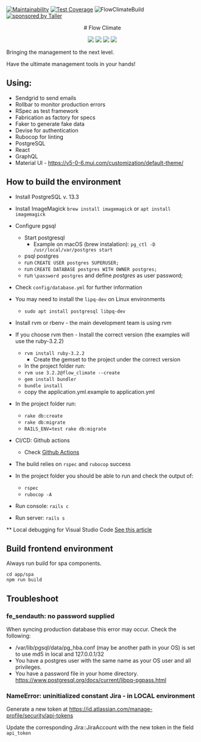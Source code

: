 [![Maintainability](https://api.codeclimate.com/v1/badges/bd4ed58b6b08523b837a/maintainability)](https://codeclimate.com/github/TallerWebSolutions/flow_climate/maintainability)
[![Test Coverage](https://api.codeclimate.com/v1/badges/bd4ed58b6b08523b837a/test_coverage)](https://codeclimate.com/github/TallerWebSolutions/flow_climate/test_coverage)
![FlowClimateBuild](https://github.com/TallerWebSolutions/flow_climate/workflows/FlowClimateBuild/badge.svg)
[![sponsored by Taller](https://raw.githubusercontent.com/TallerWebSolutions/tallerwebsolutions.github.io/master/sponsored-by-taller.png)](https://taller.net.br/en/)

<p align="center">
# Flow Climate
</p>
<p align="center">
  <img src="https://img.shields.io/static/v1?logo=Ruby&label=&message=Ruby&color=111&logoColor=d20002&style=flat-square" />
  <img src="https://img.shields.io/static/v1?logo=GraphQL&label=&message=GraphQL&color=111&logoColor=DD34A6&style=flat-square" />
  <img src="https://img.shields.io/static/v1?logo=postgresql&label=&message=PostgreSQL&color=111&logoColor=31648C&style=flat-square" />
   <img src="https://img.shields.io/static/v1?logo=TypeScript&label=&message=TypeScript&color=111&logoColor=2F73BF&style=flat-square" />
</p>

Bringing the management to the next level.

Have the ultimate management tools in your hands!

## Using:

- Sendgrid to send emails
- Rollbar to monitor production errors
- RSpec as test framework
- Fabrication as factory for specs
- Faker to generate fake data
- Devise for authentication
- Rubocop for linting
- PostgreSQL
- React
- GraphQL
- Material UI - https://v5-0-6.mui.com/customization/default-theme/

## How to build the environment

- Install PostgreSQL v. 13.3
- Install ImageMagick `brew install imagemagick` or `apt install imagemagick`
- Configure pgsql
    - Start postgresql
        - Example on macOS (brew instalation): `pg_ctl -D /usr/local/var/postgres start`
    - psql postgres
    - run `CREATE USER postgres SUPERUSER;`
    - run `CREATE DATABASE postgres WITH OWNER postgres;`
    - run `\password postgres` and define _postgres_ as user password;
- Check `config/database.yml` for further information
- You may need to install the `lipq-dev` on Linux environments
    - `sudo apt install postgresql libpq-dev`
- Install rvm or rbenv - the main development team is using _rvm_
- If you choose rvm then - Install the correct version (the examples will use the ruby-3.2.2)
    - `rvm install ruby-3.2.2`
        - Create the gemset to the project under the correct version
    - In the project folder run:
    - `rvm use 3.2.2@flow_climate --create`
    - `gem install bundler`
    - `bundle install`
    - copy the application.yml.example to application.yml
- In the project folder run:

    - `rake db:create`
    - `rake db:migrate`
    - `RAILS_ENV=test rake db:migrate`

- CI/CD: Github actions

    - Check [Github Actions](https://github.com/TallerWebSolutions/flow_climate/tree/develop/.github/workflows)

- The build relies on `rspec` and `rubocop` success
- In the project folder you should be able to run and check the output of:

    - `rspec`
    - `rubocop -A`

- Run console: `rails c`
- Run server: `rails s`

\*\* Local debugging for Visual Studio Code
[See this article](https://rahul-arora.medium.com/debugging-ruby-on-rails-server-in-vs-code-819b45113e78)

## Build frontend environment

Always run build for spa components.

```
cd app/spa
npm run build
```

## Troubleshoot

### fe_sendauth: no password supplied

When syncing production database this error may occur. Check the following:

- /var/lib/pgsql/data/pg_hba.conf (may be another path in your OS) is set to use md5 in local and 127.0.0.1/32
- You have a postgres user with the same name as your OS user and all privileges.
- You have a password file in your home directory. https://www.postgresql.org/docs/current/libpq-pgpass.html

### NameError: uninitialized constant Jira - in LOCAL environment

Generate a new token at https://id.atlassian.com/manage-profile/security/api-tokens

Update the corresponding Jira::JiraAccount with the new token in the field `api_token`
